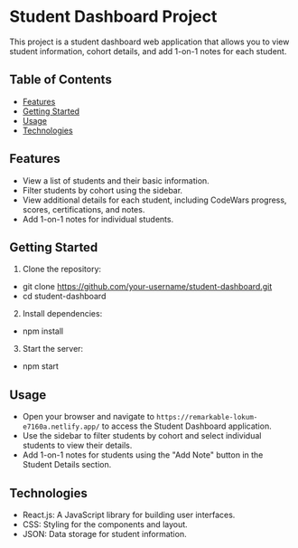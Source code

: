 # Student Dashboard Project

This project is a student dashboard web application that allows you to view student information, cohort details, and add 1-on-1 notes for each student.

## Table of Contents

- [Features](#features)
- [Getting Started](#getting-started)
- [Usage](#usage)
- [Technologies](#technologies)

## Features

- View a list of students and their basic information.
- Filter students by cohort using the sidebar.
- View additional details for each student, including CodeWars progress, scores, certifications, and notes.
- Add 1-on-1 notes for individual students.

## Getting Started

1. Clone the repository:
- git clone https://github.com/your-username/student-dashboard.git
- cd student-dashboard


2. Install dependencies:
- npm install


3. Start the server:
- npm start

## Usage

- Open your browser and navigate to `https://remarkable-lokum-e7160a.netlify.app/` to access the Student Dashboard application.
- Use the sidebar to filter students by cohort and select individual students to view their details.
- Add 1-on-1 notes for students using the "Add Note" button in the Student Details section.

## Technologies

- React.js: A JavaScript library for building user interfaces.
- CSS: Styling for the components and layout.
- JSON: Data storage for student information.